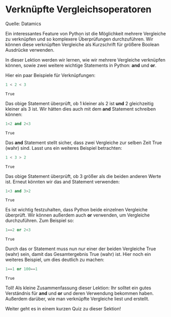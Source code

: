 # Verknüpfte Vergleichsoperatoren

Quelle: Datamics

Ein interessantes Feature von Python ist die Möglichkeit mehrere Vergleiche zu verknüpfen und so komplexere Überprüfungen durchzuführen. Wir können diese verknüpften Vergleiche als Kurzschrift für größere Boolean Ausdrücke verwenden.

In dieser Lektion werden wir lernen, wie wir mehrere Vergleiche verknüpfen können, sowie zwei weitere wichtige Statements in Python: <b>and</b> und <b>or</b>.

Hier ein paar Beispiele für Verknüpfungen:


```python
1 < 2 < 3
```




    True



Das obige Statement überprüft, ob 1 kleiner als 2 ist <b>und</b> 2 gleichzeitig kleiner als 3 ist. Wir hätten dies auch mit dem <b>and</b> Statement schreiben können:


```python
1<2 and 2<3
```




    True



Das <b>and</b> Statement stellt sicher, dass zwei Vergleiche zur selben Zeit True (wahr) sind. Lasst uns ein weiteres Beispiel betrachten:


```python
1 < 3 > 2
```




    True



Das obige Statement überprüft, ob 3 größer als die beiden anderen Werte ist. Erneut könnten wir das and Statement verwenden:


```python
1<3 and 3>2
```




    True



Es ist wichtig festzuhalten, dass Python beide einzelnen Vergleiche überprüft. Wir können außerdem auch <b>or</b> verwenden, um Vergleiche durchzuführen. Zum Beispiel so:


```python
1==2 or 2<3
```




    True



Durch das or Statement muss nun nur einer der beiden Vergleiche True (wahr) sein, damit das Gesamtergebnis True (wahr) ist. Hier noch ein weiteres Beispiel, um dies deutlich zu machen:


```python
1==1 or 100==1
```




    True



Toll! Als kleine Zusammenfassung dieser Lektion: Ihr solltet ein gutes Verständnis für <b>and</b> und <b>or</b> und deren Verwendung bekommen haben. Außerdem darüber, wie man verknüpfte Vergleiche liest und erstellt.

Weiter geht es in einem kurzen Quiz zu dieser Sektion!
